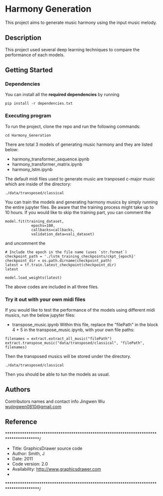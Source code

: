 # Harmony Generation

This project aims to generate music harmony using the input music melody.

## Description

This project used several deep learning techniques to compare the performance of each models. 

## Getting Started


### Dependencies
You can install all the **required dependencies** by running
```
pip install -r dependencies.txt
```


### Executing program

To run the project, clone the repo and run the following commands:

```
cd Harmony_Generation
```
There are total 3 models of generating music harmony and they are listed below:
* harmony_transformer_sequence.ipynb
* harmony_transformer_matrix.ipynb
* harmony_lstm.ipynb

The default midi files used to generate music are tranposed c-major music which are inside of the directory:
```
./data/transposed/classical
```
You can train the models and generating harmony musics by simply running the entire jupyter files. Be aware that the training process might take up to 10 hours. 
If you would like to skip the training part, you can comment the 

```
model.fit(training_dataset,
            epochs=100,
            callbacks=callbacks,
            validation_data=vali_dataset)

```
and uncomment the 
```
# Include the epoch in the file name (uses `str.format`)
checkpoint_path = './lstm_training_checkpoints/ckpt_{epoch}'
checkpoint_dir = os.path.dirname(checkpoint_path)
latest = tf.train.latest_checkpoint(checkpoint_dir)
latest

model.load_weights(latest)
```
The above codes are included in all three files.

### Try it out with your own midi files
If you would like to test the performance of the models using different midi musics, run the below jupyter files:
* transpose_music.ipynb
Within this file, replace the "filePath" in the block 4 + 5 in the transpose_music.ipynb, with your own file paths:
```
filenames = extract.extract_all_music("filePath")
extract.transpose_music("data/transposed/classical", "filePath", filenames)
```
Then the transposed musics will be stored under the directory.
```
./data/transposed/classical
```
Then you should be able to tun the models as usual.

## Authors

Contributors names and contact info
Jingwen Wu
wujingwen0810@gmail.com


## Reference
***************************************************************************************/
*    Title: GraphicsDrawer source code
*    Author: Smith, J
*    Date: 2011
*    Code version: 2.0
*    Availability: http://www.graphicsdrawer.com
*
***************************************************************************************/


